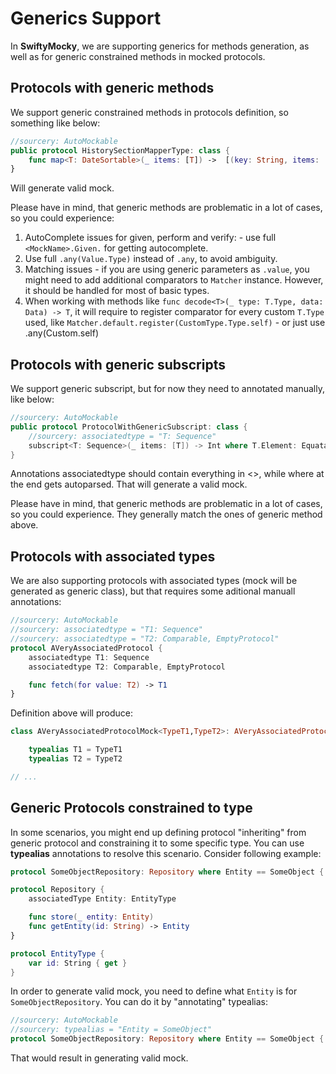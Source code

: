 # Generics Support

In **SwiftyMocky**, we are supporting generics for methods generation, as well as for generic constrained methods in mocked protocols.

## Protocols with generic methods

We support generic constrained methods in protocols definition, so something like below:

```swift
//sourcery: AutoMockable
public protocol HistorySectionMapperType: class {
    func map<T: DateSortable>(_ items: [T]) ->  [(key: String, items: [T])]
}
```

Will generate valid mock.

Please have in mind, that generic methods are problematic in a lot of cases, so you could experience:

1. AutoComplete issues for given, perform and verify: - use full `<MockName>.Given.` for getting autocomplete.
1. Use full `.any(Value.Type)` instead of `.any`, to avoid ambiguity.
1. Matching issues - if you are using generic parameters as `.value`, you might need to add additional comparators to `Matcher` instance. However, it should be handled for most of basic types.
1. When working with methods like `func decode<T>(_ type: T.Type, data: Data) -> T`, it will require to register comparator for every custom `T.Type` used, like `Matcher.default.register(CustomType.Type.self)` - or just use .any(Custom.self)

## Protocols with generic subscripts

We support generic subscript, but for now they need to annotated manually, like below:

```swift
//sourcery: AutoMockable
public protocol ProtocolWithGenericSubscript: class {
    //sourcery: associatedtype = "T: Sequence"
    subscript<T: Sequence>(_ items: [T]) -> Int where T.Element: Equatable { get set }
}
```

Annotations associatedtype should contain everything in <>, while where at the end gets autoparsed. That will generate a valid mock.

Please have in mind, that generic methods are problematic in a lot of cases, so you could experience. They generally match the ones of generic method above.

## Protocols with associated types

We are also supporting protocols with associated types (mock will be generated as generic class), but that requires some aditional manuall annotations:

```swift
//sourcery: AutoMockable
//sourcery: associatedtype = "T1: Sequence"
//sourcery: associatedtype = "T2: Comparable, EmptyProtocol"
protocol AVeryAssociatedProtocol {
    associatedtype T1: Sequence
    associatedtype T2: Comparable, EmptyProtocol

    func fetch(for value: T2) -> T1
}
```

Definition above will produce:

```swift
class AVeryAssociatedProtocolMock<TypeT1,TypeT2>: AVeryAssociatedProtocol, Mock where TypeT1: Sequence, TypeT2: Comparable, TypeT2: EmptyProtocol {

	typealias T1 = TypeT1
	typealias T2 = TypeT2

// ...
```

## Generic Protocols constrained to type

In some scenarios, you might end up defining protocol "inheriting" from generic protocol and constraining it to some specific type. You can use **typealias** annotations to resolve this scenario. Consider following example:

```swift
protocol SomeObjectRepository: Repository where Entity == SomeObject { }

protocol Repository {
    associatedType Entity: EntityType

    func store(_ entity: Entity)
    func getEntity(id: String) -> Entity
}

protocol EntityType {
    var id: String { get }
}
```

In order to generate valid mock, you need to define what `Entity` is for `SomeObjectRepository`. You can do it by "annotating" typealias:

```swift
//sourcery: AutoMockable
//sourcery: typealias = "Entity = SomeObject"
protocol SomeObjectRepository: Repository where Entity == SomeObject { }
```

That would result in generating valid mock.
